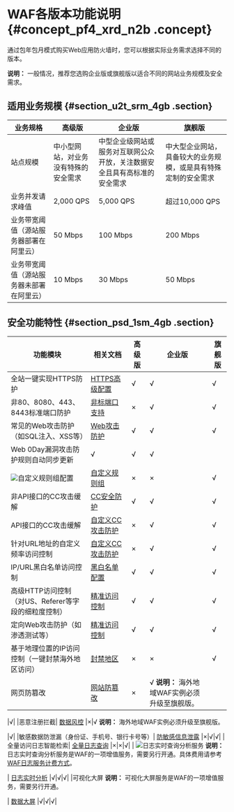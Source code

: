 # WAF各版本功能说明 {#concept_pf4_xrd_n2b .concept}

通过包年包月模式购买Web应用防火墙时，您可以根据实际业务需求选择不同的版本。

**说明：** 一般情况，推荐您选购企业版或旗舰版以适合不同的网站业务规模及安全需求。

## 适用业务规模 {#section_u2t_srm_4gb .section}

|业务规格|高级版|企业版|旗舰版|
|----|---|---|---|
|站点规模|中小型网站，对业务没有特殊的安全需求|中型企业级网站或服务对互联网公众开放，关注数据安全且具有高标准的安全需求|中大型企业网站，具备较大的业务规模，或是具有特殊定制的安全需求|
|业务并发请求峰值|2,000 QPS|5,000 QPS|超过10,000 QPS|
|业务带宽阈值（源站服务器部署在阿里云）|50 Mbps|100 Mbps|200 Mbps|
|业务带宽阈值（源站服务器未部署在阿里云）|10 Mbps|30 Mbps|50 Mbps|

## 安全功能特性 {#section_psd_1sm_4gb .section}

|功能模块|相关文档|高级版|企业版|旗舰版|
|----|----|---|---|---|
|全站一键实现HTTPS防护| [HTTPS高级配置](../../../../intl.zh-CN/用户指南/使用DNS配置模式接入WAF/HTTPS高级配置.md#) |√|√|√|
|非80、8080、443、8443标准端口防护| [非标端口支持](../../../../intl.zh-CN/用户指南/使用DNS配置模式接入WAF/非标端口支持.md#) |×|√|√|
|常见的Web攻击防护（如SQL注入、XSS等）| [Web攻击防护](../../../../intl.zh-CN/最佳实践/Web防护功能最佳实践.md#) |√|√|√|
|Web 0Day漏洞攻击防护规则自动同步更新|√|√|√|
| ![](http://static-aliyun-doc.oss-cn-hangzhou.aliyuncs.com/assets/img/15538/156144486838159_zh-CN.png)自定义规则组配置| [自定义规则组](../../../../intl.zh-CN/用户指南/设置/自定义规则组.md#) |×|×|√|
|非API接口的CC攻击缓解| [CC安全防护](../../../../intl.zh-CN/用户指南/防护配置/CC安全防护.md#) |√|√|√|
|API接口的CC攻击缓解| [自定义CC攻击防护](../../../../intl.zh-CN/用户指南/防护配置/自定义CC防护.md#) |×|√|√|
|针对URL地址的自定义频率访问控制| [自定义CC攻击防护](../../../../intl.zh-CN/用户指南/防护配置/自定义CC防护.md#) |×|√|√|
|IP/URL黑白名单访问控制| [黑白名单配置](../../../../intl.zh-CN/用户指南/防护配置/IP黑白名单配置.md#) |√|√|√|
|高级HTTP访问控制（对US、Referer等字段的细粒度控制）| [精准访问控制](../../../../intl.zh-CN/用户指南/防护配置/精准访问控制.md#) |√|√|√|
|定向Web攻击防护（如渗透测试等）| [精准访问控制](../../../../intl.zh-CN/用户指南/防护配置/精准访问控制.md#) |√|√|√|
|基于地理位置的IP访问控制（一键封禁海外地区访问）| [封禁地区](../../../../intl.zh-CN/用户指南/防护配置/封禁地区.md#) |×|×|√|
|网页防篡改| [网站防篡改](../../../../intl.zh-CN/用户指南/防护配置/网站防篡改.md#) |×|√ **说明：** 海外地域WAF实例必须升级至旗舰版。

 |√|
|恶意注册拦截| [数据风控](../../../../intl.zh-CN/用户指南/防护配置/数据风控.md#) |×|√ **说明：** 海外地域WAF实例必须升级至旗舰版。

 |√|
|敏感数据防泄漏（身份证、手机号、银行卡号等）| [防敏感信息泄露](../../../../intl.zh-CN/用户指南/防护配置/防敏感信息泄露.md#) |×|√|√|
|全量访问日志智能检索| [全量日志查询](../../../../intl.zh-CN/用户指南/防护统计/全量日志查询.md#) |×|×|√|
| ![](http://static-aliyun-doc.oss-cn-hangzhou.aliyuncs.com/assets/img/15538/156144486838159_zh-CN.png)日志实时查询分析服务 **说明：** 日志实时查询分析服务是WAF的一项增值服务，需要另行开通。具体费用请参考[WAF日志服务计费方式](../../../../intl.zh-CN/用户指南/日志实时查询分析/计费方式.md#)。

 | [日志实时分析](../../../../intl.zh-CN/用户指南/日志实时查询分析/WAF日志实时分析简介.md#) |√|√|√|
|可视化大屏 **说明：** 可视化大屏服务是WAF的一项增值服务，需要另行开通。

 | [数据大屏](../../../../intl.zh-CN/用户指南/防护统计/数据大屏.md#) |√|√|√|


